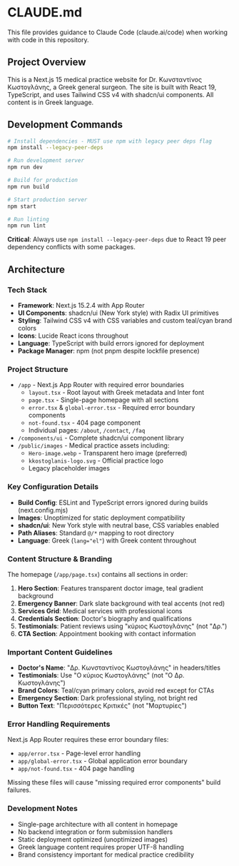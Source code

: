 # CLAUDE.md

This file provides guidance to Claude Code (claude.ai/code) when working with code in this repository.

## Project Overview

This is a Next.js 15 medical practice website for Dr. Κωνσταντίνος Κωστογλάνης, a Greek general surgeon. The site is built with React 19, TypeScript, and uses Tailwind CSS v4 with shadcn/ui components. All content is in Greek language.

## Development Commands

```bash
# Install dependencies - MUST use npm with legacy peer deps flag
npm install --legacy-peer-deps

# Run development server
npm run dev

# Build for production  
npm run build

# Start production server
npm start

# Run linting
npm run lint
```

**Critical**: Always use `npm install --legacy-peer-deps` due to React 19 peer dependency conflicts with some packages.

## Architecture

### Tech Stack
- **Framework**: Next.js 15.2.4 with App Router
- **UI Components**: shadcn/ui (New York style) with Radix UI primitives  
- **Styling**: Tailwind CSS v4 with CSS variables and custom teal/cyan brand colors
- **Icons**: Lucide React icons throughout
- **Language**: TypeScript with build errors ignored for deployment
- **Package Manager**: npm (not pnpm despite lockfile presence)

### Project Structure
- `/app` - Next.js App Router with required error boundaries
  - `layout.tsx` - Root layout with Greek metadata and Inter font
  - `page.tsx` - Single-page homepage with all sections
  - `error.tsx` & `global-error.tsx` - Required error boundary components
  - `not-found.tsx` - 404 page component
  - Individual pages: `/about`, `/contact`, `/faq`
- `/components/ui` - Complete shadcn/ui component library
- `/public/images` - Medical practice assets including:
  - `Hero-image.webp` - Transparent hero image (preferred)
  - `kkostoglanis-logo.svg` - Official practice logo
  - Legacy placeholder images

### Key Configuration Details
- **Build Config**: ESLint and TypeScript errors ignored during builds (next.config.mjs)
- **Images**: Unoptimized for static deployment compatibility
- **shadcn/ui**: New York style with neutral base, CSS variables enabled
- **Path Aliases**: Standard `@/*` mapping to root directory
- **Language**: Greek (`lang="el"`) with Greek content throughout

### Content Structure & Branding
The homepage (`/app/page.tsx`) contains all sections in order:
1. **Hero Section**: Features transparent doctor image, teal gradient background
2. **Emergency Banner**: Dark slate background with teal accents (not red)
3. **Services Grid**: Medical services with professional icons
4. **Credentials Section**: Doctor's biography and qualifications
5. **Testimonials**: Patient reviews using "κύριος Κωστογλάνης" (not "Δρ.")
6. **CTA Section**: Appointment booking with contact information

### Important Content Guidelines
- **Doctor's Name**: "Δρ. Κωνσταντίνος Κωστογλάνης" in headers/titles
- **Testimonials**: Use "Ο κύριος Κωστογλάνης" (not "Ο Δρ. Κωστογλάνης") 
- **Brand Colors**: Teal/cyan primary colors, avoid red except for CTAs
- **Emergency Section**: Dark professional styling, not bright red
- **Button Text**: "Περισσότερες Κριτικές" (not "Μαρτυρίες")

### Error Handling Requirements
Next.js App Router requires these error boundary files:
- `app/error.tsx` - Page-level error handling
- `app/global-error.tsx` - Global application error boundary  
- `app/not-found.tsx` - 404 page handling

Missing these files will cause "missing required error components" build failures.

### Development Notes
- Single-page architecture with all content in homepage
- No backend integration or form submission handlers
- Static deployment optimized (unoptimized images)
- Greek language content requires proper UTF-8 handling
- Brand consistency important for medical practice credibility